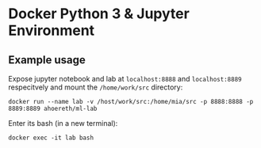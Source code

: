 # Docker Python 3 & Jupyter Environment

## Example usage
Expose jupyter notebook and lab at `localhost:8888` and `localhost:8889` respecitvely and mount the `/home/work/src` directory:

    docker run --name lab -v /host/work/src:/home/mia/src -p 8888:8888 -p 8889:8889 ahoereth/ml-lab

Enter its bash (in a new terminal):

    docker exec -it lab bash
